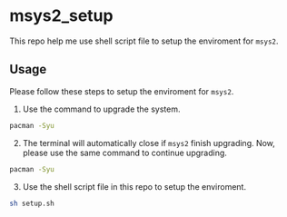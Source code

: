 # msys2_setup
This repo help me use shell script file to setup the enviroment for `msys2`.

## Usage
Please follow these steps to setup the enviroment for `msys2`.
1. Use the command to upgrade the system.
```sh
pacman -Syu
```
2. The terminal will automatically close if `msys2` finish upgrading. Now, please use the same command to continue upgrading.
```sh
pacman -Syu
```
3. Use the shell script file in this repo to setup the enviroment.
```sh
sh setup.sh
```

